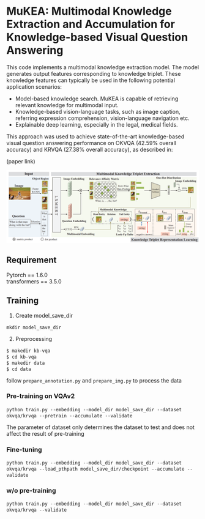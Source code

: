 # MuKEA: Multimodal Knowledge Extraction and Accumulation for Knowledge-based Visual Question Answering

This code implements a multimodal knowledge extraction model. The model generates output features corresponding to knowledge triplet. These knowledge features can typically be used in the following potential application scenarios:
- Model-based knowledge search. MuKEA is capable of retrieving relevant knowledge for multimodal input.
- Knowledge-based vision-language tasks, such as image caption, referring expression comprehension, vision-language navigation etc.
- Explainable deep learning, especially in the legal, medical fields.

This approach was used to achieve state-of-the-art knowledge-based visual question answering performance on OKVQA (42.59% overall accuracy) and KRVQA (27.38% overall accuracy), as described in:

(paper link)

![MuKEA](https://github.com/AndersonStra/MuKEA/blob/main/model.PNG)


## Requirement
Pytorch == 1.6.0          
transformers == 3.5.0               

## Training       
1. Create model_save_dir 
```                           
mkdir model_save_dir
```

2. Preprocessing   
```
$ makedir kb-vqa
$ cd kb-vqa
$ makedir data
$ cd data
```
follow `prepare_annotation.py` and `prepare_img.py` to process the data

### Pre-training on VQAv2
```
python train.py --embedding --model_dir model_save_dir --dataset okvqa/krvqa --pretrain --accumulate --validate
```
The parameter of dataset only determines the dataset to test and does not affect the result of pre-training         

### Fine-tuning     
```
python train.py --embedding --model_dir model_save_dir --dataset okvqa/krvqa --load_pthpath model_save_dir/checkpoint --accumulate --validate
```

### w/o pre-training
```
python train.py --embedding --model_dir model_save_dir --dataset okvqa/krvqa --validate
```
